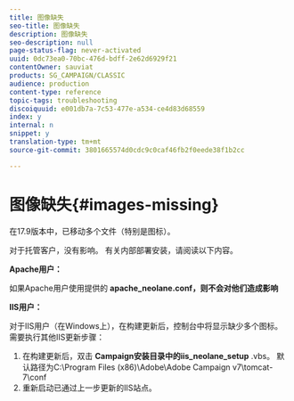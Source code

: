 ```yaml
---
title: 图像缺失
seo-title: 图像缺失
description: 图像缺失
seo-description: null
page-status-flag: never-activated
uuid: 0dc73ea0-70bc-476d-bdff-2e62d6929f21
contentOwner: sauviat
products: SG_CAMPAIGN/CLASSIC
audience: production
content-type: reference
topic-tags: troubleshooting
discoiquuid: e001db7a-7c53-477e-a534-ce4d83d68559
index: y
internal: n
snippet: y
translation-type: tm+mt
source-git-commit: 3801665574d0cdc9c0caf46fb2f0eede38f1b2cc

---
```



# 图像缺失{#images-missing}

在17.9版本中，已移动多个文件（特别是图标）。

对于托管客户，没有影响。 有关内部部署安装，请阅读以下内容。

**Apache用户：**

如果Apache用户使用提供的 **apache_neolane.conf，则不会对他们造成影响**

**IIS用户：**

对于IIS用户（在Windows上），在构建更新后，控制台中将显示缺少多个图标。 需要执行其他IIS更新步骤：

1. 在构建更新后，双击 **Campaign安装目录中的iis_neolane_setup** .vbs。 默认路径为C:\Program Files (x86)\Adobe\Adobe Campaign v7\tomcat-7\conf
1. 重新启动已通过上一步更新的IIS站点。

